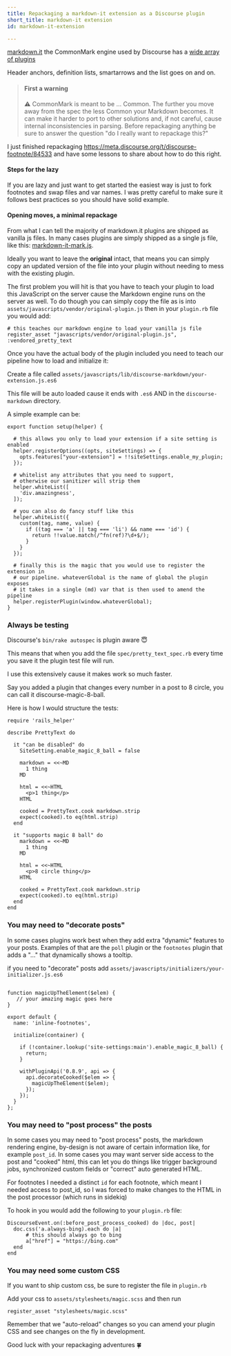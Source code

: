 ```yaml
---
title: Repackaging a markdown-it extension as a Discourse plugin
short_title: markdown-it extension
id: markdown-it-extension

---
```

[markdown.it](https://github.com/markdown-it/markdown-it) the CommonMark engine used by Discourse has a [wide array of plugins](https://www.npmjs.com/search?q=keywords:markdown-it-plugin)

Header anchors, definition lists, smartarrows and the list goes on and on. 

>#### First a warning
>
>:warning:  CommonMark is meant to be ... Common. The further you move away from the spec the less Common your Markdown becomes. It can make it harder to port to other solutions and, if not careful, cause internal inconsistencies in parsing. Before repackaging anything be sure to answer the question "do I really want to repackage this?"  

I just finished repackaging https://meta.discourse.org/t/discourse-footnote/84533 and have some lessons to share about how to do this right. 

#### Steps for the lazy

If you are lazy and just want to get started the easiest way is just to fork footnotes and swap files and var names. I was pretty careful to make sure it follows best practices so you should have solid example. 

#### Opening moves, a minimal repackage

From what I can tell the majority of markdown.it plugins are shipped as vanilla js files. In many cases plugins are simply shipped as a single js file, like this: [markdown-it-mark.js](https://github.com/markdown-it/markdown-it-mark/blob/00a122a726d91316fab66a452b495d3b14cf1615/dist/markdown-it-mark.js).

Ideally you want to leave the **original** intact, that means you can simply copy an updated version of the file into your plugin without needing to mess with the existing plugin. 

The first problem you will hit is that you have to teach your plugin to load this JavaScript on the server cause the Markdown engine runs on the server as well. To do though you can simply copy the file as is into `assets/javascripts/vendor/original-plugin.js` then in your `plugin.rb` file you would add:

```
# this teaches our markdown engine to load your vanilla js file
register_asset "javascripts/vendor/original-plugin.js", :vendored_pretty_text
```

Once you have the actual body of the plugin included you need to teach our pipeline how to load and initialize it:

Create a file called `assets/javascripts/lib/discourse-markdown/your-extension.js.es6`

This file will be auto loaded cause it ends with `.es6` AND in the `discourse-markdown` directory. 

A simple example can be:

```
export function setup(helper) {

  # this allows you only to load your extension if a site setting is enabled 
  helper.registerOptions((opts, siteSettings) => {
    opts.features["your-extension"] = !!siteSettings.enable_my_plugin;
  });

  # whitelist any attributes that you need to support, 
  # otherwise our sanitizer will strip them
  helper.whiteList([
    'div.amazingness',
  ]);

  # you can also do fancy stuff like this
  helper.whiteList({  
    custom(tag, name, value) {
      if ((tag === 'a' || tag === 'li') && name === 'id') {
        return !!value.match(/^fn(ref)?\d+$/);
      }
    }
  });

  # finally this is the magic that you would use to register the extension in 
  # our pipeline. whateverGlobal is the name of global the plugin exposes
  # it takes in a single (md) var that is then used to amend the pipeline
  helper.registerPlugin(window.whateverGlobal);
}
```

### Always be testing

Discourse's `bin/rake autospec` is plugin aware :innocent:

This means that when you add the file `spec/pretty_text_spec.rb` every time you save it the plugin test file will run. 

I use this extensively cause it makes work so much faster. 

Say you added a plugin that changes every number in a post to 8 circle, you can call it discourse-magic-8-ball.

Here is how I would structure the tests:

```
require 'rails_helper'

describe PrettyText do

  it "can be disabled" do
    SiteSetting.enable_magic_8_ball = false

    markdown = <<~MD
      1 thing
    MD

    html = <<~HTML
      <p>1 thing</p>
    HTML

    cooked = PrettyText.cook markdown.strip
    expect(cooked).to eq(html.strip)
  end

  it "supports magic 8 ball" do
    markdown = <<~MD
      1 thing
    MD

    html = <<~HTML
      <p>8 circle thing</p>
    HTML

    cooked = PrettyText.cook markdown.strip
    expect(cooked).to eq(html.strip)
  end
end
```

### You may need to "decorate posts"

In some cases plugins work best when they add extra "dynamic" features to your posts. Examples of that are the `poll` plugin or the `footnotes` plugin that adds a "..." that dynamically shows a tooltip. 


if you need to "decorate" posts add `assets/javascripts/initializers/your-initializer.js.es6`

```

function magicUpTheElement($elem) {
   // your amazing magic goes here
}

export default {
  name: 'inline-footnotes',

  initialize(container) {

    if (!container.lookup('site-settings:main').enable_magic_8_ball) {
      return;
    }

    withPluginApi('0.8.9', api => {
      api.decorateCooked($elem => {
        magicUpTheElement($elem);
      });
    });
  }
};
```

### You may need to "post process" the posts

In some cases you may need to "post process" posts, the markdown rendering engine, by-design is not aware of certain information like, for example `post_id`. In some cases you may want server side access to the post and "cooked" html, this can let you do things like trigger background jobs, synchronized custom fields or "correct" auto generated HTML. 

For footnotes I needed a distinct `id` for each footnote, which meant I needed access to post_id, so I was forced to make changes to the HTML in the post processor (which runs in sidekiq) 

To hook in you would add the following to your `plugin.rb` file:

```
DiscourseEvent.on(:before_post_process_cooked) do |doc, post|
  doc.css('a.always-bing).each do |a|
      # this should always go to bing
      a["href"] = "https://bing.com"
  end
end
```

### You may need some custom CSS

If you want to ship custom css, be sure to register the file in `plugin.rb`

Add your css to `assets/stylesheets/magic.scss` and then run

```
register_asset "stylesheets/magic.scss"
```

Remember that we "auto-reload" changes so you can amend your plugin CSS and see changes on the fly in development.

Good luck with your repackaging adventures :four_leaf_clover:

